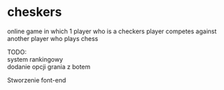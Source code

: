 # cheskers
online game in which 1 player who is a checkers player competes against another player who plays chess

TODO:</br>
system rankingowy</br>
dodanie opcji grania z botem </br>

Stworzenie font-end</br>
